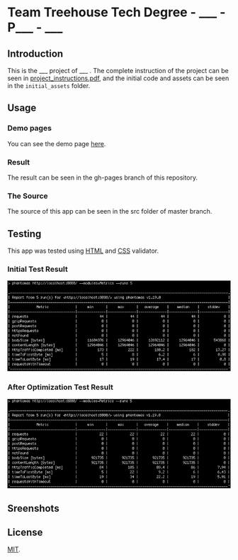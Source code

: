 # Team Treehouse Tech Degree - ___ - P___ - ___

## Introduction

This is the ___ project of ___ . The complete instruction of the project can be seen in [project_instructions.pdf](https://github.com/wahidyankf/___/blob/master/project_instructions.pdf), and the initial code and assets can be seen in the `initial_assets` folder.

## Usage

### Demo pages

You can see the demo page [here](https://wahidyankf.github.io/___/).

### Result

The result can be seen in the gh-pages branch of this repository.

### The Source

The source of this app can be seen in the src folder of master branch.

## Testing

This app was tested using [HTML](https://validator.w3.org/) and [CSS](https://jigsaw.w3.org/css-validator/) validator.

### Initial Test Result

![Initial Test Result](screenshots/test_initial.png)

### After Optimization Test Result

![After Optimization Test Result](screenshots/test_after_optimization.png)

## Sreenshots

## License

[MIT](https://en.wikipedia.org/wiki/MIT_License).